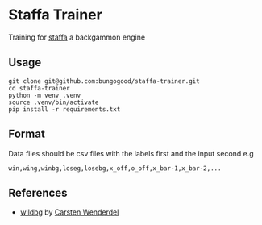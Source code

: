 # Staffa Trainer

Training for [staffa](https://github.com/bungogood/staffa) a backgammon engine

## Usage

```
git clone git@github.com:bungogood/staffa-trainer.git
cd staffa-trainer
python -m venv .venv
source .venv/bin/activate
pip install -r requirements.txt
```

## Format

Data files should be csv files with the labels first and the input second e.g

```
win,wing,winbg,loseg,losebg,x_off,o_off,x_bar-1,x_bar-2,...
```

## References

-   [wildbg](https://github.com/carsten-wenderdel/wildbg) by [Carsten Wenderdel](https://github.com/carsten-wenderdel)
